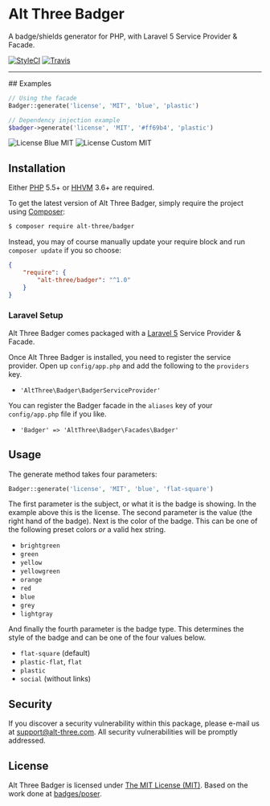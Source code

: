 # Alt Three Badger

A badge/shields generator for PHP, with Laravel 5 Service Provider & Facade.

[![StyleCI](https://styleci.io/repos/50913959/shield)](https://styleci.io/repos/50913959)
[![Travis](http://img.shields.io/travis/AltThree/Badger.svg?style=flat-square)](https://travis-ci.org/AltThree/Badger.svg?branch=master)

---

## Examples

```php
// Using the facade
Badger::generate('license', 'MIT', 'blue', 'plastic')

// Dependency injection example
$badger->generate('license', 'MIT', '#ff69b4', 'plastic')
```

![License Blue MIT](https://cdn.rawgit.com/AltThree/Badger/master/tests/stubs/license-MIT-blue-plastic.svg)
![License Custom MIT](https://cdn.rawgit.com/AltThree/Badger/master/tests/stubs/license-MIT-custom-plastic.svg)

## Installation

Either [PHP](https://php.net) 5.5+ or [HHVM](http://hhvm.com) 3.6+ are required.

To get the latest version of Alt Three Badger, simply require the project using [Composer](https://getcomposer.org):

```bash
$ composer require alt-three/badger
```

Instead, you may of course manually update your require block and run `composer update` if you so choose:

```json
{
    "require": {
        "alt-three/badger": "^1.0"
    }
}
```

### Laravel Setup

Alt Three Badger comes packaged with a [Laravel 5](https://laravel.com) Service Provider & Facade.

Once Alt Three Badger is installed, you need to register the service provider. Open up `config/app.php` and add the following to the `providers` key.

* `'AltThree\Badger\BadgerServiceProvider'`

You can register the Badger facade in the `aliases` key of your `config/app.php` file if you like.

* `'Badger' => 'AltThree\Badger\Facades\Badger'`

## Usage

The generate method takes four parameters:

```php
Badger::generate('license', 'MIT', 'blue', 'flat-square')
```

The first parameter is the subject, or what it is the badge is showing. In the example above this is the license. The second parameter is the value (the right hand of the badge). Next is the color of the badge. This can be one of the following preset colors _or_ a valid hex string.

- `brightgreen`
- `green`
- `yellow`
- `yellowgreen`
- `orange`
- `red`
- `blue`
- `grey`
- `lightgray`

And finally the fourth parameter is the badge type. This determines the style of the badge and can be one of the four values below.

- `flat-square` (default)
- `plastic-flat`, `flat`
- `plastic`
- `social` (without links)

## Security

If you discover a security vulnerability within this package, please e-mail us at support@alt-three.com. All security vulnerabilities will be promptly addressed.

## License

Alt Three Badger is licensed under [The MIT License (MIT)](LICENSE). Based on the work done at [badges/poser](https://github.com/badges/poser).
